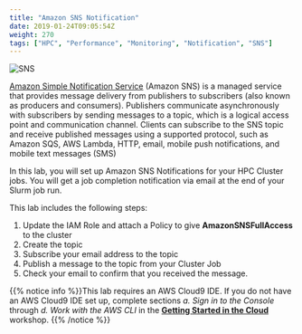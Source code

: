 ```yaml
---
title: "Amazon SNS Notification"
date: 2019-01-24T09:05:54Z
weight: 270
tags: ["HPC", "Performance", "Monitoring", "Notification", "SNS"]
---
```


![SNS](/images/monitoring/sns.png)

[Amazon Simple Notification Service](https://aws.amazon.com/sns/) (Amazon SNS) is a managed service that provides message delivery from publishers to subscribers (also known as producers and consumers). Publishers communicate asynchronously with subscribers by sending messages to a topic, which is a logical access point and communication channel. Clients can subscribe to the SNS topic and receive published messages using a supported protocol, such as Amazon SQS, AWS Lambda, HTTP, email, mobile push notifications, and mobile text messages (SMS)

In this lab, you will set up Amazon SNS Notifications for your HPC Cluster jobs. You will get a job completion notification via email at the end of your Slurm job run. 

This lab includes the following steps:

  1. Update the IAM Role and attach a Policy to give **AmazonSNSFullAccess** to the cluster
  2. Create the topic
  3. Subscribe your email address to the topic
  4. Publish a message to the topic from your Cluster Job
  5. Check your email to confirm that you received the message.

{{% notice info %}}This lab requires an AWS Cloud9 IDE. If you do not have an AWS Cloud9 IDE set up, complete sections *a. Sign in to the Console* through *d. Work with the AWS CLI* in the [**Getting Started in the Cloud**](/02-aws-getting-started.html) workshop. 
{{% /notice %}}
